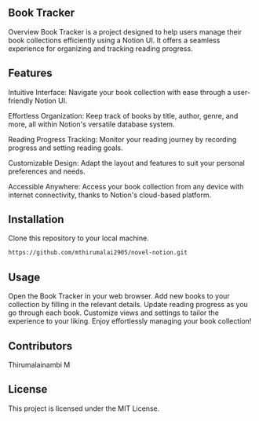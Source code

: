 
## Book Tracker

Overview
Book Tracker is a project designed to help users manage their book collections efficiently using a Notion UI. It offers a seamless experience for organizing and tracking reading progress.

## Features
Intuitive Interface: Navigate your book collection with ease through a user-friendly Notion UI.

Effortless Organization: Keep track of books by title, author, genre, and more, all within Notion's versatile database system.

Reading Progress Tracking: Monitor your reading journey by recording progress and setting reading goals.

Customizable Design: Adapt the layout and features to suit your personal preferences and needs.

Accessible Anywhere: Access your book collection from any device with internet connectivity, thanks to Notion's cloud-based platform.

## Installation
Clone this repository to your local machine.
``` bash
https://github.com/mthirumalai2905/novel-notion.git
```

## Usage
Open the Book Tracker in your web browser.
Add new books to your collection by filling in the relevant details.
Update reading progress as you go through each book.
Customize views and settings to tailor the experience to your liking.
Enjoy effortlessly managing your book collection!

## Contributors
Thirumalainambi M

## License
This project is licensed under the MIT License.
